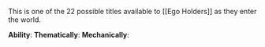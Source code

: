 This is one of the 22 possible titles available to [[Ego Holders]] as they enter the world.

**Ability**: 
**Thematically**: 
**Mechanically**: 